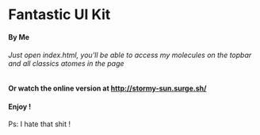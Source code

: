 # Fantastic UI Kit

#### By Me

###### Just open index.html, you'll be able to access my molecules on the topbar and all classics atomes in the page

#### Or watch the online version at http://stormy-sun.surge.sh/

#### Enjoy !

Ps: I hate that shit !